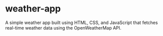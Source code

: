 # weather-app
A simple weather app built using HTML, CSS, and JavaScript that fetches real-time weather data using the OpenWeatherMap API.
